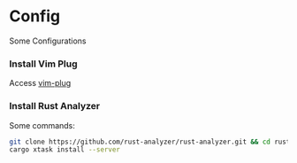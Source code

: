 # Config
Some Configurations

### Install Vim Plug

Access [vim-plug](https://github.com/junegunn/vim-plug#installation)

### Install Rust Analyzer 

Some commands:
```bash
git clone https://github.com/rust-analyzer/rust-analyzer.git && cd rust-analyzer
cargo xtask install --server
```
